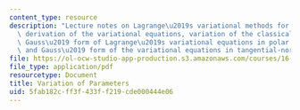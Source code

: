 ```yaml
---
content_type: resource
description: "Lecture notes on Lagrange\u2019s variational methods for linear equations,\
  \ derivation of the variational equations, variation of the classical elements,\
  \ Gauss\u2019 form of Lagrange\u2019s variational equations in polar coordinates,\
  \ and Gauss\u2019 form of the variational equations in tangential-normal coordinates."
file: https://ol-ocw-studio-app-production.s3.amazonaws.com/courses/16-346-astrodynamics-fall-2008/5fab182cff3f433ff219cde000444e06_lec_27.pdf
file_type: application/pdf
resourcetype: Document
title: Variation of Parameters
uid: 5fab182c-ff3f-433f-f219-cde000444e06
---
```

